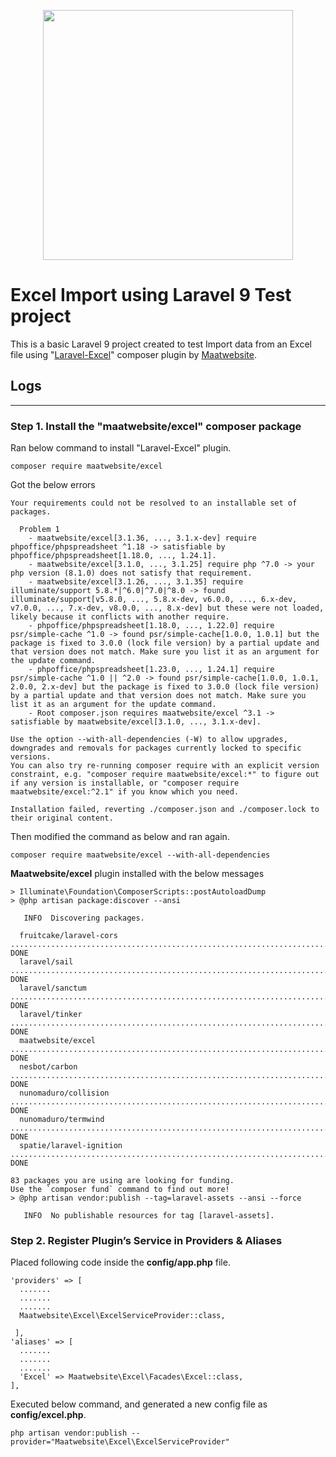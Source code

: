 <p align="center"><a href="https://laravel.com" target="_blank"><img src="https://raw.githubusercontent.com/laravel/art/master/logo-lockup/5%20SVG/2%20CMYK/1%20Full%20Color/laravel-logolockup-cmyk-red.svg" width="400"></a></p>

# Excel Import using Laravel 9 Test project

This is a basic Laravel 9 project created to test Import data from an Excel file using "[Laravel-Excel](https://laravel-excel.com/)" composer plugin by [Maatwebsite](https://github.com/SpartnerNL/Laravel-Excel).

## Logs
---
### Step 1. Install the "maatwebsite/excel" composer package

Ran below command to install "Laravel-Excel" plugin.
```
composer require maatwebsite/excel
```
Got the below errors
```
Your requirements could not be resolved to an installable set of packages.

  Problem 1
    - maatwebsite/excel[3.1.36, ..., 3.1.x-dev] require phpoffice/phpspreadsheet ^1.18 -> satisfiable by phpoffice/phpspreadsheet[1.18.0, ..., 1.24.1].
    - maatwebsite/excel[3.1.0, ..., 3.1.25] require php ^7.0 -> your php version (8.1.0) does not satisfy that requirement.
    - maatwebsite/excel[3.1.26, ..., 3.1.35] require illuminate/support 5.8.*|^6.0|^7.0|^8.0 -> found illuminate/support[v5.8.0, ..., 5.8.x-dev, v6.0.0, ..., 6.x-dev, v7.0.0, ..., 7.x-dev, v8.0.0, ..., 8.x-dev] but these were not loaded, likely because it conflicts with another require. 
    - phpoffice/phpspreadsheet[1.18.0, ..., 1.22.0] require psr/simple-cache ^1.0 -> found psr/simple-cache[1.0.0, 1.0.1] but the package is fixed to 3.0.0 (lock file version) by a partial update and that version does not match. Make sure you list it as an argument for the update command.
    - phpoffice/phpspreadsheet[1.23.0, ..., 1.24.1] require psr/simple-cache ^1.0 || ^2.0 -> found psr/simple-cache[1.0.0, 1.0.1, 2.0.0, 2.x-dev] but the package is fixed to 3.0.0 (lock file version) by a partial update and that version does not match. Make sure you list it as an argument for the update command.
    - Root composer.json requires maatwebsite/excel ^3.1 -> satisfiable by maatwebsite/excel[3.1.0, ..., 3.1.x-dev].

Use the option --with-all-dependencies (-W) to allow upgrades, downgrades and removals for packages currently locked to specific versions.      
You can also try re-running composer require with an explicit version constraint, e.g. "composer require maatwebsite/excel:*" to figure out if any version is installable, or "composer require maatwebsite/excel:^2.1" if you know which you need.

Installation failed, reverting ./composer.json and ./composer.lock to their original content.
```

Then modified the command as below and ran again.
```
composer require maatwebsite/excel --with-all-dependencies
```
**Maatwebsite/excel** plugin installed with the below messages
```Generating optimized autoload files
> Illuminate\Foundation\ComposerScripts::postAutoloadDump
> @php artisan package:discover --ansi

   INFO  Discovering packages.

  fruitcake/laravel-cors ................................................................................... DONE
  laravel/sail ............................................................................................. DONE  
  laravel/sanctum .......................................................................................... DONE  
  laravel/tinker ........................................................................................... DONE  
  maatwebsite/excel ........................................................................................ DONE  
  nesbot/carbon ............................................................................................ DONE  
  nunomaduro/collision ..................................................................................... DONE  
  nunomaduro/termwind ...................................................................................... DONE  
  spatie/laravel-ignition .................................................................................. DONE  

83 packages you are using are looking for funding.
Use the `composer fund` command to find out more!
> @php artisan vendor:publish --tag=laravel-assets --ansi --force

   INFO  No publishable resources for tag [laravel-assets].
```
### Step 2. Register Plugin’s Service in Providers & Aliases

Placed following code inside the **config/app.php** file.
```
'providers' => [
  .......
  .......
  .......
  Maatwebsite\Excel\ExcelServiceProvider::class,
 
 ],  
'aliases' => [ 
  .......
  .......
  .......
  'Excel' => Maatwebsite\Excel\Facades\Excel::class,
], 
```
Executed below command, and generated a new config file as **config/excel.php**.
```
php artisan vendor:publish --provider="Maatwebsite\Excel\ExcelServiceProvider"
```
